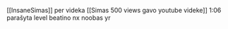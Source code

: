 [[InsaneSimas]] per videka [[Simas 500 views gavo youtube videke]] 1:06 parašyta level beatino nx noobas yr